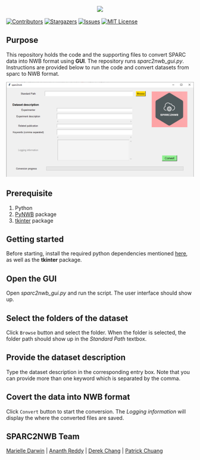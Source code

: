 <p align="center">
  <img src="https://user-images.githubusercontent.com/78009407/126273326-662b5aff-034f-4f48-a62a-69552195ff86.png" />
</p>

[![Contributors][contributors-shield]][contributors-url]
[![Stargazers][stars-shield]][stars-url]
[![Issues][issues-shield]][issues-url]
[![MIT License][license-shield]][license-url]

## Purpose
This repository holds the code and the supporting files to convert SPARC data into NWB format using **GUI**. The repository runs *sparc2nwb_gui.py*. Instructions are provided below to run the code and convert datasets from sparc to NWB format.

![image](https://github.com/DerekYJC/sparc2nwb/blob/0f81b210adfc5008ed74f74dd162aa2bde1b5d8d/gui/images/image.png)

## Prerequisite
1. Python
2. [PyNWB](https://pynwb.readthedocs.io/en/stable/) package
3. [tkinter](https://docs.python.org/3/library/tkinter.html) package

## Getting started
Before starting, install the required python dependencies mentioned [here](https://github.com/SPARC-FAIR-Codeathon/sparc2nwb/tree/main/sparc_to_nwb#usage), as well as the **tkinter** package.

## Open the GUI
Open *sparc2nwb_gui.py* and run the script. The user interface should show up.

## Select the folders of the dataset
Click ```Browse``` button and select the folder. When the folder is selected, the folder path should show up in the *Standard Path* textbox.

## Provide the dataset description
Type the dataset description in the corresponding entry box. Note that you can provide more than one keyword which is separated by the comma.

## Covert the data into NWB format
Click ```Convert``` button to start the conversion. The *Logging information* will display the where the converted files are saved.

## SPARC2NWB Team
[Marielle Darwin](https://github.com/mldarwin) | [Ananth Reddy](https://github.com/anbhimi) | [Derek Chang](https://github.com/DerekYJC) | [Patrick Chuang](https://github.com/lifestrugglee)

[contributors-shield]: https://img.shields.io/github/contributors/SPARC-FAIR-Codeathon/sparc2nwb.svg?style=flat-square
[contributors-url]: https://github.com/SPARC-FAIR-Codeathon/sparc2nwb/graphs/contributors
[stars-shield]: https://img.shields.io/github/stars/SPARC-FAIR-Codeathon/sparc2nwb.svg?style=flat-square
[stars-url]: https://github.com/SPARC-FAIR-Codeathon/sparc2nwb/stargazers
[issues-shield]: https://img.shields.io/github/issues/SPARC-FAIR-Codeathon/sparc2nwb.svg?style=flat-square
[issues-url]: https://github.com/SPARC-FAIR-Codeathon/sparc2nwb/issues
[license-shield]: https://img.shields.io/github/license/SPARC-FAIR-Codeathon/sparc2nwb.svg?style=flat-square
[license-url]: https://github.com/SPARC-FAIR-Codeathon/sparc2nwb/blob/main/LICENSE
